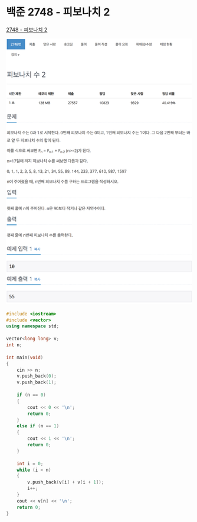 # 백준 2748 - 피보나치 2

[2748 - 피보나치 2](https://www.acmicpc.net/problem/2748)

![](2748m.png)

```cpp
#include <iostream>
#include <vector>
using namespace std;

vector<long long> v;
int n;

int main(void)
{
    cin >> n;
    v.push_back(0);
    v.push_back(1);

    if (n == 0)
    {
        cout << 0 << '\n';
        return 0;
    }
    else if (n == 1)
    {
        cout << 1 << '\n';
        return 0;
    }

    int i = 0;
    while (i < n)
    {
        v.push_back(v[i] + v[i + 1]);
        i++;
    }
    cout << v[n] << '\n';
    return 0;
}
```
